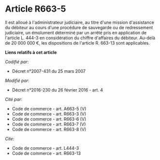 # Article R663-5

Il est alloué à l'administrateur judiciaire, au titre d'une mission d'assistance du débiteur au cours d'une procédure de
sauvegarde ou de redressement judiciaire, un émolument déterminé par un arrêté pris en application de l'article L. 444-3 en
considération du chiffre d'affaires du débiteur. Au-delà de 20 000 000 €, les dispositions de l'article R. 663-13 sont
applicables.

**Liens relatifs à cet article**

_Codifié par_:

  - Décret n°2007-431 du 25 mars 2007

_Modifié par_:

  - Décret n°2016-230 du 26 février 2016 - art. 4

_Cité par_:

  - Code de commerce - art. A663-5 (V)
  - Code de commerce - art. R663-3 (V)
  - Code de commerce - art. R663-6 (V)
  - Code de commerce - art. R663-7 (V)
  - Code de commerce - art. R663-8 (V)

_Cite_:

  - Code de commerce - art. L444-3
  - Code de commerce - art. R663-13
